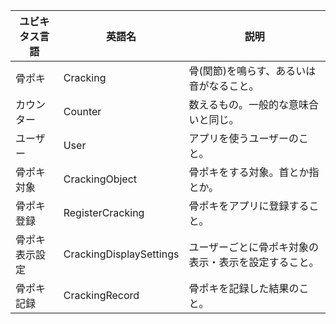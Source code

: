 | ユビキタス言語 | 英語名                  | 説明                                                 |
| -------------- | ----------------------- | ---------------------------------------------------- |
| 骨ポキ         | Cracking                | 骨(関節)を鳴らす、あるいは音がなること。             |
| カウンター     | Counter                 | 数えるもの。一般的な意味合いと同じ。                 |
| ユーザー       | User                    | アプリを使うユーザーのこと。                         |
| 骨ポキ対象     | CrackingObject          | 骨ポキをする対象。首とか指とか。                     |
| 骨ポキ登録     | RegisterCracking        | 骨ポキをアプリに登録すること。                       |
| 骨ポキ表示設定 | CrackingDisplaySettings | ユーザーごとに骨ポキ対象の表示・表示を設定すること。 |
| 骨ポキ記録     | CrackingRecord          | 骨ポキを記録した結果のこと。                         |